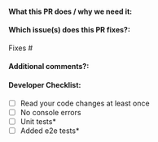 <!--  Thanks for sending a pull request! -->

#### What this PR does / why we need it:

#### Which issue(s) does this PR fixes?:

<!--
(Optional) Automatically closes linked issue when PR is merged.
Usage: `Fixes #`, or `Fixes (paste link of issue)`.
-->

Fixes #

#### Additional comments?:

#### Developer Checklist:

<!--
Merging into the main branch implies your code is ready for production.
Before requesting for code review, please ensure that the following tasks
are completed. Otherwise, keep the PR drafted.
-->

- [ ] Read your code changes at least once
- [ ] No console errors 
- [ ] Unit tests\*
- [ ] Added e2e tests\*

<!--
* If applicable
-->
